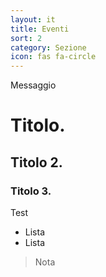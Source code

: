 ```yaml
---
layout: it
title: Eventi
sort: 2
category: Sezione
icon: fas fa-circle
---
```

<p class="message">
   Messaggio
</p>

# Titolo.
## Titolo 2.
### Titolo 3.

Test

- Lista
- Lista

> Nota